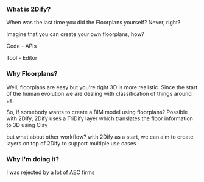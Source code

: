 ### What is 2Dify?

When was the last time you did the Floorplans yourself?
Never, right? 

Imagine that you can create your own floorplans, how? 

Code - APIs

Tool - Editor

### Why Floorplans?

Well, floorplans are easy but you're right 3D is more realistic.
Since the start of the human evolution we are dealing with classification of things around us.

So, if somebody wants to create a BIM model using floorplans?
Possible with 2Dify, 2Dify uses a TriDify layer which translates the floor information to 3D using Clay

but what about other workflow?
with 2Dify as a start, we can aim to create layers on top of 2Dify to support multiple use cases

### Why I'm doing it?
I was rejected by a lot of AEC firms